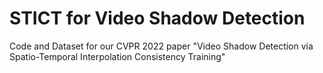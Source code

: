 # STICT for Video Shadow Detection
Code and Dataset for our CVPR 2022 paper "Video Shadow Detection via Spatio-Temporal Interpolation Consistency Training"
